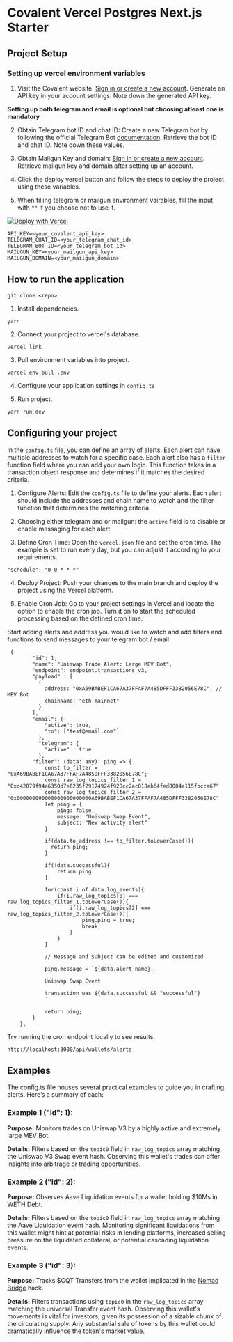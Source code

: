 
# Covalent Vercel Postgres Next.js Starter

## Project Setup

### Setting up vercel environment variables

1. Visit the Covalent website:
[Sign in or create a new account](https://www.covalenthq.com/platform).
Generate an API key in your account settings.
Note down the generated API key.

**Setting up both telegram and email is optional but choosing atleast one is mandatory**

2. Obtain Telegram bot ID and chat ID: Create a new Telegram bot by following the official Telegram Bot [documentation](https://core.telegram.org/bots/api). Retrieve the bot ID and chat ID. Note down these values.

2. Obtain Mailgun Key and domain: [Sign in or create a new account](https://www.mailgun.com/). Retrieve mailgun key and domain after setting up an account.

3. Click the deploy vercel button and follow the steps to deploy the project using these variables.

4. When filling telegram or mailgun environment vairables, fill the input with `""` if you choose not to use it.

[![Deploy with Vercel](https://vercel.com/button)](https://vercel.com/new/clone?repository-url=https%3A%2F%2Fgithub.com%2Fnguyenlejoe%2Fcovalent-wallet-watcher&env=API_KEY,TELEGRAM_CHAT_ID,TELEGRAM_BOT_ID,MAILGUN_KEY,MAILGUN_DOMAIN&stores=%5B%7B%22type%22%3A%22postgres%22%7D%5D)

```
API_KEY=<your_covalent_api_key>
TELEGRAM_CHAT_ID=<your_telegram_chat_id>
TELEGRAM_BOT_ID=<your_telegram_bot_id>
MAILGUN_KEY=<your_mailgun_api_key>
MAILGUN_DOMAIN=<your_mailgun_domain>
```


## How to run the application

```
git clone <repo>
```

1. Install dependencies.
```
yarn
```

2. Connect your project to vercel's database.

```
vercel link
```

3. Pull environment variables into project.
```
vercel env pull .env
```

4. Configure your application settings in `config.ts`

5. Run project.
```
yarn run dev
```

## Configuring your project

In the `config.ts` file, you can define an array of alerts. Each alert can have multiple addresses to watch for a specific case. Each alert also has a `filter` function field where you can add your own logic. This function takes in a transaction object response and determines if it matches the desired criteria.

1. Configure Alerts: Edit the `config.ts` file to define your alerts. Each alert should include the addresses and chain name to watch and the filter function that determines the matching criteria.

2. Choosing either telegram and or mailgun: the `active` field is to disable or enable messaging for each alert

3. Define Cron Time: Open the `vercel.json` file and set the cron time. The example is set to run every day, but you can adjust it according to your requirements.

```
"schedule": "0 0 * * *"
```

4. Deploy Project: Push your changes to the main branch and deploy the project using the Vercel platform.

5. Enable Cron Job: Go to your project settings in Vercel and locate the option to enable the cron job. Turn it on to start the scheduled processing based on the defined cron time.

Start adding alerts and address you would like to watch and add filters and functions to send messages to your telegram bot / email



```
 {
        "id": 1,
        "name": "Uniswap Trade Alert: Large MEV Bot",
        "endpoint": endpoint.transactions_v3,
        "payload" : [
          {
            address: "0xA69BABEF1CA67A37FFAF7A485DFFF3382056E78C", // MEV Bot
            chainName: "eth-mainnet"
          }
        ],
        "email": {
            "active": true,
            "to": ["test@email.com"]
          },
          "telegram": {
            "active" : true
          },
        "filter": (data: any): ping => {
            const to_filter = "0xA69BABEF1CA67A37FFAF7A485DFFF3382056E78C";
            const raw_log_topics_filter_1 = "0xc42079f94a6350d7e6235f29174924f928cc2ac818eb64fed8004e115fbcca67"
            const raw_log_topics_filter_2 = "0x000000000000000000000000A69BABEF1CA67A37FFAF7A485DFFF3382056E78C"
            let ping = {
                ping: false,
                message: "Uniswap Swap Event",
                subject: "New activity alert"
            }

            if(data.to_address !== to_filter.toLowerCase()){
              return ping;
            }

            if(!data.successful){
                return ping
            }

            for(const i of data.log_events){
                if(i.raw_log_topics[0] === raw_log_topics_filter_1.toLowerCase()){
                    if(i.raw_log_topics[2] === raw_log_topics_filter_2.toLowerCase()){
                        ping.ping = true;
                        break;
                    }
                }
            }

            // Message and subject can be edited and customized

            ping.message = `${data.alert_name}: 
            
            Uniswap Swap Event

            transaction was ${data.successful && "successful"}
            `

            return ping;
        }
    }, 
```

Try running the cron endpoint locally to see results.
```
http://localhost:3000/api/wallets/alerts
```


## Examples
The config.ts file houses several practical examples to guide you in crafting alerts. Here’s a summary of each:

### Example 1 ("id": 1):
**Purpose:** Monitors trades on Uniswap V3 by a highly active and extremely large MEV Bot.

**Details:** Filters based on the ```topic0``` field in ```raw_log_topics``` array matching the Uniswap V3 Swap event hash. Observing this wallet's trades can offer insights into arbitrage or trading opportunities.

### Example 2 ("id": 2):
**Purpose:** Observes Aave Liquidation events for a wallet holding $10Ms in WETH Debt.

**Details:** Filters based on the ```topic0``` field in ```raw_log_topics``` array matching the Aave Liquidation event hash. Monitoring significant liquidations from this wallet might hint at potential risks in lending platforms, increased selling pressure on the liquidated collateral, or potential cascading liquidation events.

### Example 3 ("id": 3):
**Purpose:** Tracks $CQT Transfers from the wallet implicated in the [Nomad Bridge](https://www.theverge.com/2022/8/2/23288785/nomad-bridge-200-million-chaotic-hack-smart-contract-cryptocurrency) hack.

**Details:** Filters transactions using ```topic0``` in the ```raw_log_topics``` array matching the universal Transfer event hash. Observing this wallet's movements is vital for investors, given its possession of a sizable chunk of the circulating supply. Any substantial sale of tokens by this wallet could dramatically influence the token's market value.




